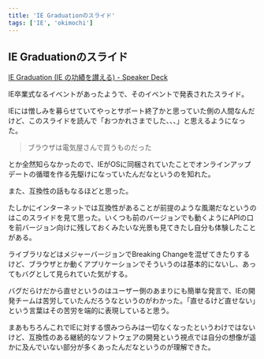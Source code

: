 ```yaml
---
title: 'IE Graduationのスライド'
tags: ['IE', 'okimochi']
---
```


## IE Graduationのスライド

[IE Graduation \(IE の功績を讃える\) \- Speaker Deck](https://speakerdeck.com/jxck/ie-graduation)

IE卒業式なるイベントがあったようで、そのイベントで発表されたスライド。

IEには憎しみを募らせていてやっとサポート終了かと思っていた側の人間なんだけど、このスライドを読んで「おつかれさまでした、、、」と思えるようになった。

> ブラウザは電気屋さんで買うものだった

とか全然知らなかったので、IEがOSに同梱されていたことでオンラインアップデートの循環を作る先駆けになっていたんだなというのを知れた。

また、互換性の話もなるほどと思った。

たしかにインターネットでは互換性があることが前提のような風潮だなというのはこのスライドを見て思った。いくつも前のバージョンでも動くようにAPIの口を前バージョン向けに残しておくみたいな光景も見てきたし自分も体験したことがある。

ライブラリなどはメジャーバージョンでBreaking Changeを混ぜてきたりするけど、ブラウザとか動くアプリケーションでそういうのは基本的にないし、あってもバグとして見られていた気がする。

バグだらけだから直せというのはユーザー側のあまりにも簡単な発言で、IEの開発チームは苦労していたんだろうなというのがわかった。「直せるけど直せない」という言葉はその苦労を端的に表現していると思う。

まあもちろんこれでIEに対する恨みつらみは一切なくなったというわけではないけど、互換性のある継続的なソフトウェアの開発という視点では自分の想像が遥かに及んでいない部分が多くあったんだなというのが理解できた。
